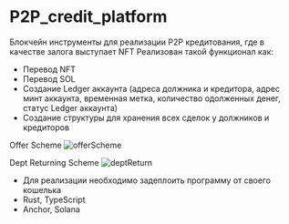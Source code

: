 # P2P_credit_platform
Блокчейн инструменты для реализации Р2Р кредитования, где в качестве залога выступает NFT
Реализован такой функционал как: 
- Перевод NFT 
- Перевод SOL
- Создание Ledger аккаунта (адреса должника и кредитора, адрес минт аккаунта, временная метка, количество одолженных денег, статус Ledger аккаунта)
- Создание структуры для хранения всех сделок у должников и кредиторов  

Offer Scheme
![offerScheme](https://user-images.githubusercontent.com/94742842/187074451-772d0c13-1b46-4739-9fde-539279ef75af.jpg)

Dept Returning Scheme
![deptReturn](https://user-images.githubusercontent.com/94742842/187074460-d97a9e74-3ef3-436d-8838-c56f68f67dda.jpg)

- Для реализации необходимо задеплоить программу от своего кошелька
- Rust, TypeScript
- Anchor, Solana
